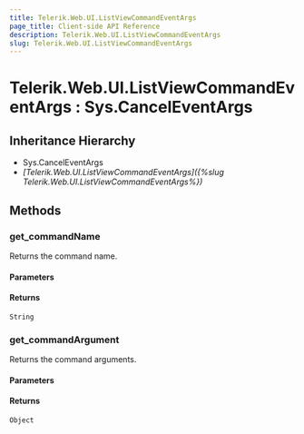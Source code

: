 ```yaml
---
title: Telerik.Web.UI.ListViewCommandEventArgs
page_title: Client-side API Reference
description: Telerik.Web.UI.ListViewCommandEventArgs
slug: Telerik.Web.UI.ListViewCommandEventArgs
---
```


# Telerik.Web.UI.ListViewCommandEventArgs : Sys.CancelEventArgs

## Inheritance Hierarchy

* Sys.CancelEventArgs
* *[Telerik.Web.UI.ListViewCommandEventArgs]({%slug Telerik.Web.UI.ListViewCommandEventArgs%})*

## Methods

### get_commandName

Returns the command name.

#### Parameters

#### Returns

`String`

### get_commandArgument

Returns the command arguments.

#### Parameters

#### Returns

`Object`
